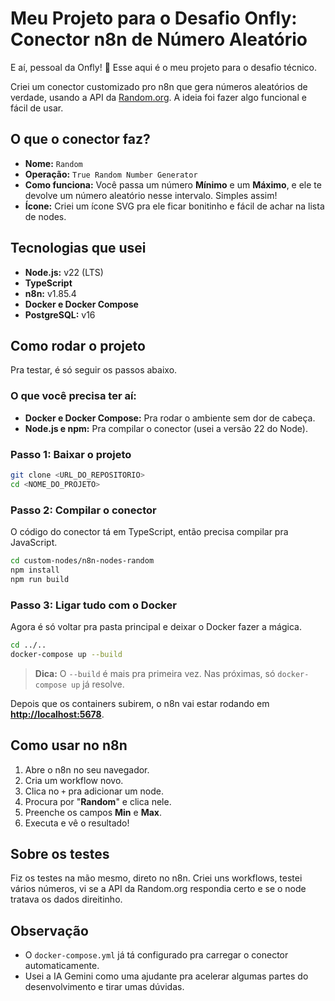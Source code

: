 # Meu Projeto para o Desafio Onfly: Conector n8n de Número Aleatório

E aí, pessoal da Onfly! 👋 Esse aqui é o meu projeto para o desafio técnico.

Criei um conector customizado pro n8n que gera números aleatórios de verdade, usando a API da [Random.org](http://random.org/). A ideia foi fazer algo funcional e fácil de usar.

## O que o conector faz?

- **Nome:** `Random`
- **Operação:** `True Random Number Generator`
- **Como funciona:** Você passa um número **Mínimo** e um **Máximo**, e ele te devolve um número aleatório nesse intervalo. Simples assim!
- **Ícone:** Criei um ícone SVG pra ele ficar bonitinho e fácil de achar na lista de nodes.

## Tecnologias que usei

- **Node.js:** v22 (LTS)
- **TypeScript**
- **n8n:** v1.85.4
- **Docker e Docker Compose**
- **PostgreSQL:** v16

## Como rodar o projeto

Pra testar, é só seguir os passos abaixo.

### O que você precisa ter aí:

- **Docker e Docker Compose:** Pra rodar o ambiente sem dor de cabeça.
- **Node.js e npm:** Pra compilar o conector (usei a versão 22 do Node).

### Passo 1: Baixar o projeto

```bash
git clone <URL_DO_REPOSITORIO>
cd <NOME_DO_PROJETO>
```

### Passo 2: Compilar o conector

O código do conector tá em TypeScript, então precisa compilar pra JavaScript.

```bash
cd custom-nodes/n8n-nodes-random
npm install
npm run build
```

### Passo 3: Ligar tudo com o Docker

Agora é só voltar pra pasta principal e deixar o Docker fazer a mágica.

```bash
cd ../..
docker-compose up --build
```
> **Dica:** O `--build` é mais pra primeira vez. Nas próximas, só `docker-compose up` já resolve.

Depois que os containers subirem, o n8n vai estar rodando em **[http://localhost:5678](http://localhost:5678)**.

## Como usar no n8n

1.  Abre o n8n no seu navegador.
2.  Cria um workflow novo.
3.  Clica no `+` pra adicionar um node.
4.  Procura por "**Random**" e clica nele.
5.  Preenche os campos **Min** e **Max**.
6.  Executa e vê o resultado!

## Sobre os testes

Fiz os testes na mão mesmo, direto no n8n. Criei uns workflows, testei vários números, vi se a API da Random.org respondia certo e se o node tratava os dados direitinho.

## Observação

- O `docker-compose.yml` já tá configurado pra carregar o conector automaticamente.
- Usei a IA Gemini como uma ajudante pra acelerar algumas partes do desenvolvimento e tirar umas dúvidas.